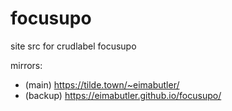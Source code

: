 # focusupo
site src for crudlabel focusupo

mirrors:
- (main) https://tilde.town/~eimabutler/
- (backup) https://eimabutler.github.io/focusupo/
